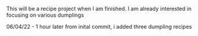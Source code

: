 This will be a recipe project when I am finished. 
I am already interested in focusing on various dumplings

06/04/22 - 1 hour later from inital commit, i added three dumpling recipes